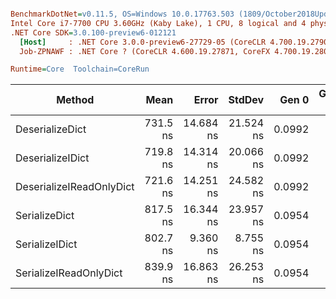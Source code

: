 ``` ini

BenchmarkDotNet=v0.11.5, OS=Windows 10.0.17763.503 (1809/October2018Update/Redstone5)
Intel Core i7-7700 CPU 3.60GHz (Kaby Lake), 1 CPU, 8 logical and 4 physical cores
.NET Core SDK=3.0.100-preview6-012121
  [Host]     : .NET Core 3.0.0-preview6-27729-05 (CoreCLR 4.700.19.27901, CoreFX 4.700.19.27903), 64bit RyuJIT
  Job-ZPNAWF : .NET Core ? (CoreCLR 4.600.19.27871, CoreFX 4.700.19.28001), 64bit RyuJIT

Runtime=Core  Toolchain=CoreRun  

```
|                   Method |     Mean |     Error |    StdDev |  Gen 0 | Gen 1 | Gen 2 | Allocated |
|------------------------- |---------:|----------:|----------:|-------:|------:|------:|----------:|
|          DeserializeDict | 731.5 ns | 14.684 ns | 21.524 ns | 0.0992 |     - |     - |     416 B |
|         DeserializeIDict | 719.8 ns | 14.314 ns | 20.066 ns | 0.0992 |     - |     - |     416 B |
| DeserializeIReadOnlyDict | 721.6 ns | 14.251 ns | 24.582 ns | 0.0992 |     - |     - |     416 B |
|            SerializeDict | 817.5 ns | 16.344 ns | 23.957 ns | 0.0954 |     - |     - |     400 B |
|           SerializeIDict | 802.7 ns |  9.360 ns |  8.755 ns | 0.0954 |     - |     - |     400 B |
|   SerializeIReadOnlyDict | 839.9 ns | 16.863 ns | 26.253 ns | 0.0954 |     - |     - |     400 B |
